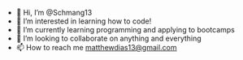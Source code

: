 - 👋 Hi, I’m @Schmang13
- 👀 I’m interested in learning how to code!
- 🌱 I’m currently learning programming and applying to bootcamps
- 💞️ I’m looking to collaborate on anything and everything
- 📫 How to reach me matthewdias13@gmail.com

<!---
Schmang13/Schmang13 is a ✨ special ✨ repository because its `README.md` (this file) appears on your GitHub profile.
You can click the Preview link to take a look at your changes.
--->
